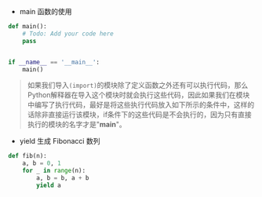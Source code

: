 - main 函数的使用
```python
def main():
    # Todo: Add your code here
    pass


if __name__ == '__main__':
    main()
```
> 如果我们导入`(import)`的模块除了定义函数之外还有可以执行代码，那么Python解释器在导入这个模块时就会执行这些代码，因此如果我们在模块中编写了执行代码，最好是将这些执行代码放入如下所示的条件中，这样的话除非直接运行该模块，if条件下的这些代码是不会执行的，因为只有直接执行的模块的名字才是"__main__"。

- yield 生成 Fibonacci 数列
```py
def fib(n):
    a, b = 0, 1
    for _ in range(n):
        a, b = b, a + b
        yield a
```
